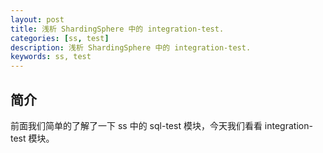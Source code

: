 ```yaml
---
layout: post  
title: 浅析 ShardingSphere 中的 integration-test.  
categories: [ss, test]  
description: 浅析 ShardingSphere 中的 integration-test.  
keywords: ss, test    
---
```


## 简介

前面我们简单的了解了一下 ss 中的 sql-test 模块，今天我们看看 integration-test 模块。